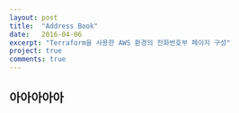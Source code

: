 ```yaml
---
layout: post
title:  "Address Book"
date:   2016-04-06
excerpt: "Terraform을 사용한 AWS 환경의 전화번호부 페이지 구성"
project: true
comments: true
---
```


## 아아아아아